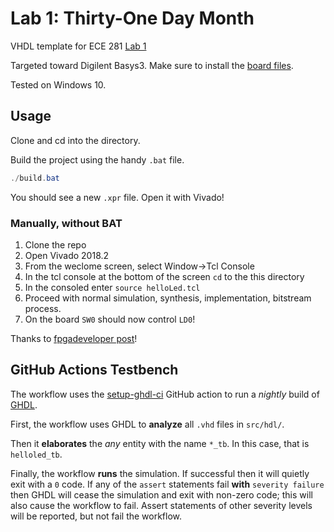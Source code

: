 # Lab 1: Thirty-One Day Month

VHDL template for ECE 281 [Lab 1](https://usafa-ece.github.io/ece281-book/lab/lab1.html)

Targeted toward Digilent Basys3. Make sure to install the [board files](https://github.com/Xilinx/XilinxBoardStore/tree/2018.2/boards/Digilent/basys3).

Tested on Windows 10.

## Usage

Clone and cd into the directory.

Build the project using the handy `.bat` file.

```powershell
./build.bat
```

You should see a new `.xpr` file. Open it with Vivado!

### Manually, without BAT

1. Clone the repo
2. Open Vivado 2018.2
3. From the weclome screen, select Window->Tcl Console
4. In the tcl console at the bottom of the screen `cd` to the this directory
5. In the consoled enter `source helloLed.tcl`
6. Proceed with normal simulation, synthesis, implementation, bitstream process.
7. On the board `SW0` should now control `LD0`!

Thanks to [fpgadeveloper post](https://www.fpgadeveloper.com/2014/08/version-control-for-vivado-projects.html/)!

## GitHub Actions Testbench

The workflow uses the [setup-ghdl-ci](https://github.com/ghdl/setup-ghdl-ci) GitHub action
to run a *nightly* build of [GHDL](https://ghdl.github.io/ghdl/).

First, the workflow uses GHDL to **analyze** all `.vhd` files in `src/hdl/`.

Then it **elaborates** the *any* entity with the name `*_tb`. In this case, that is `helloled_tb`.

Finally, the workflow **runs** the simulation. If successful then it will quietly exit with a `0` code.
If any of the `assert` statements fail **with** `severity failure` then GHDL will cease the simulation and exit with non-zero code; this will also cause the workflow to fail.
Assert statements of other severity levels will be reported, but not fail the workflow.
